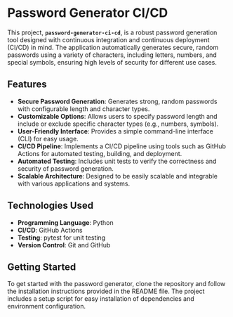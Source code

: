 # Password Generator CI/CD

This project, **`password-generator-ci-cd`**, is a robust password generation tool designed with continuous integration and continuous deployment (CI/CD) in mind. The application automatically generates secure, random passwords using a variety of characters, including letters, numbers, and special symbols, ensuring high levels of security for different use cases.

## Features

- **Secure Password Generation**: Generates strong, random passwords with configurable length and character types.
- **Customizable Options**: Allows users to specify password length and include or exclude specific character types (e.g., numbers, symbols).
- **User-Friendly Interface**: Provides a simple command-line interface (CLI) for easy usage.
- **CI/CD Pipeline**: Implements a CI/CD pipeline using tools such as GitHub Actions for automated testing, building, and deployment.
- **Automated Testing**: Includes unit tests to verify the correctness and security of password generation.
- **Scalable Architecture**: Designed to be easily scalable and integrable with various applications and systems.

## Technologies Used

- **Programming Language**: Python
- **CI/CD**: GitHub Actions
- **Testing**: pytest for unit testing
- **Version Control**: Git and GitHub

## Getting Started

To get started with the password generator, clone the repository and follow the installation instructions provided in the README file. The project includes a setup script for easy installation of dependencies and environment configuration.
